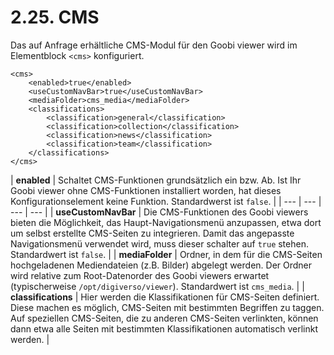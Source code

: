 # 2.25. CMS

Das auf Anfrage erhältliche CMS-Modul für den Goobi viewer wird im Elementblock `<cms>` konfiguriert.

```markup
<cms>
    <enabled>true</enabled>
    <useCustomNavBar>true</useCustomNavBar>
    <mediaFolder>cms_media</mediaFolder>
    <classifications>
        <classification>general</classification>
        <classification>collection</classification>
        <classification>news</classification>
        <classification>team</classification>
    </classifications>
</cms>
```



| **enabled** | Schaltet CMS-Funktionen grundsätzlich ein bzw. Ab. Ist Ihr Goobi viewer ohne CMS-Funktionen installiert worden, hat dieses Konfigurationselement keine Funktion. Standardwerst ist `false`. |
| --- | --- | --- | --- |
| **useCustomNavBar** | Die CMS-Funktionen des Goobi viewers bieten die Möglichkeit, das Haupt-Navigationsmenü anzupassen, etwa dort um selbst erstellte CMS-Seiten zu integrieren. Damit das angepasste Navigationsmenü verwendet wird, muss dieser schalter auf `true` stehen. Standardwert ist `false`. |
| **mediaFolder** | Ordner, in dem für die CMS-Seiten hochgeladenen Mediendateien \(z.B. Bilder\) abgelegt werden. Der Ordner wird relative zum Root-Datenorder des Goobi viewers erwartet \(typischerweise `/opt/digiverso/viewer`\). Standardwert ist `cms_media`. |
| **classifications** | Hier werden die Klassifikationen für CMS-Seiten definiert. Diese machen es möglich, CMS-Seiten mit bestimmten Begriffen zu taggen. Auf speziellen CMS-Seiten, die zu anderen CMS-Seiten verlinkten, können dann etwa alle Seiten mit bestimmten Klassifikationen automatisch verlinkt werden.  |


